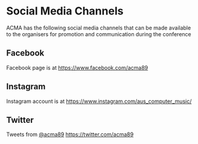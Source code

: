 # Social Media Channels

ACMA has the following social media channels that can be made available to the organisers for promotion and communication during the conference

## Facebook

Facebook page is at <https://www.facebook.com/acma89>

## Instagram

Instagram account is at https://www.instagram.com/aus_computer_music/

## Twitter

Tweets from [@acma89](https://twitter.com/acma89) <https://twitter.com/acma89>
